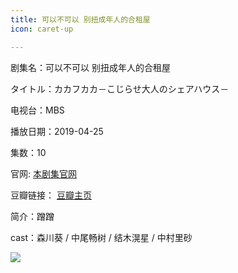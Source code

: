 ```yaml
---
title: 可以不可以 别扭成年人的合租屋
icon: caret-up

---
```


剧集名：可以不可以 别扭成年人的合租屋

タイトル：カカフカカ－こじらせ大人のシェアハウス－

电视台：MBS

播放日期：2019-04-25

集数：10

官网: [本剧集官网](https://www.mbs.jp/kakafukaka/)

豆瓣链接： [豆瓣主页](https://movie.douban.com/subject/33379429/)


简介：蹭蹭 ​​​​

cast：森川葵 / 中尾畅树 / 结木滉星 / 中村里砂

![](https://listpic.tsgsanjiao.com/2019/2019kybky.jpg)